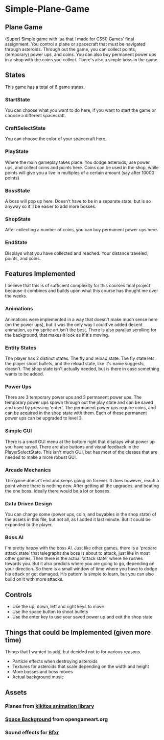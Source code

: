 # Simple-Plane-Game
## Plane Game
(Super) Simple game with lua that I made for CS50 Games' final assignment. You control a plane or spacecraft that must be navigated through asteroids. Through out the game, you can collect points, (temporary) power ups, and coins. You can also buy permanent power ups in a shop with the coins you collect. There's also a simple boss in the game.

## States
This game has a total of 6 game states.
### StartState
You can choose what you want to do here, if you want to start the game or choose a different spacecraft. 
### CraftSelectState
You can choose the color of your spacecraft here. 
### PlayState
Where the main gameplay takes place. You dodge asteroids, use power ups, and collect coins and points here. Coins can be used in the shop, while points will give you a live in multiples of a certain amount (say after 10000 points)
### BossState
A boss will pop up here. Doesn't have to be in a separate state, but is so anyway so it'll be easier to add more bosses.
### ShopState 
After collecting a number of coins, you can buy permanent power ups here.
### EndState
Displays what you have collected and reached. Your distance traveled, points, and coins.

## Features Implemented
I believe that this is of sufficient complexity for this courses final project because it combines and builds upon what this course has thought me over the weeks. 
### Animations
Animations were implemented in a way that doesn't make much sense here (on the power ups), but it was the only way I could've added decent animation, as my sprite art isn't the best. 
There is also parallax scrolling for the background, that makes it look as if it's moving.
### Entity States
The player has 2 distinct states. The fly and reload state. The fly state lets the player shoot bullets, and the reload state, like it's name suggests, doesn't. The shop state isn't actually needed, but is there in case something wants to be added.
### Power Ups
There are 3 temporary power ups and 3 permanent power ups. The temporary power ups spawn through out the play state and can be saved and used by pressing 'enter'. The permanent power ups require coins, and can be acquired in the shop state with them. Each of these permanent power ups can be upgraded to level 3.
### Simple GUI
There is a small GUI menu at the bottom right that displays what power up you have saved. There are also buttons and visual feedback in the PlayerSelectState. 
This isn't much GUI, but has most of the classes that are needed to make a more robust GUI.
### Arcade Mechanics
The game doesn't end and keeps going on forever. It does however, reach a point where there is nothing new. After getting all the upgrades, and beating the one boss. Ideally there would be a lot or bosses.
### Data Driven Design
You can change some (power ups, coin, and buyables in the shop state) of the assets in this file, but not all, as I added it last minute. But it could be expanded to the player.
### Boss AI
I'm pretty happy with the boss AI. Just like other games, there is a 'prepare attack state' that telegraphs the boss is about to attack, just like in most other games. Then there is the actual 'attack state' where he rushes towards you. But it also predicts where you are going to go, depending on your direction. So there is a small window of time where you have to dodge his attack or get damaged. His pattern is simple to learn, but you can also build on it with more attacks.


## Controls
* Use the up, down, left and right keys to move
* Use the space button to shoot bullets
* Use the enter key to use your saved power up and exit the shop state

## Things that could be Implemented (given more time)
Things that I wanted to add, but decided not to for various reasons.
* Particle effects when destroying asteroids
* Textures for asteroids that scale depending on the width and height
* More bosses and boss moves
* Actual background music

## Assets
### Planes from [kikitos animation library](https://github.com/kikito/anim8)
### [Space Background](https://opengameart.org/content/space-background-1) from opengameart.org
### Sound effects for [Bfxr](https://www.bfxr.net/) 




